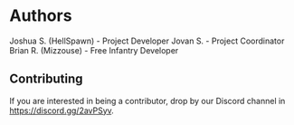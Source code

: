 # Authors

Joshua S. (HellSpawn) - Project Developer
Jovan S. - Project Coordinator
Brian R. (Mizzouse) - Free Infantry Developer

## Contributing

If you are interested in being a contributor, drop by our Discord channel in https://discord.gg/2avPSyv.
